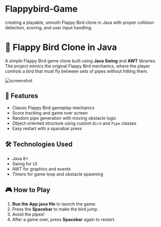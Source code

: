 # Flappybird-Game
creating a playable, smooth Flappy Bird clone in Java with proper collision detection, scoring, and user input handling.

# 🐤 Flappy Bird Clone in Java

A simple Flappy Bird game clone built using **Java Swing** and **AWT** libraries. The project mimics the original Flappy Bird mechanics, where the player controls a bird that must fly between sets of pipes without hitting them.

![screenshot](./screenshot.png) <!-- Optional: Add a screenshot of the game window -->

## 🚀 Features

- Classic Flappy Bird gameplay mechanics
- Score tracking and game over screen
- Random pipe generation with moving obstacle logic
- Object-oriented structure using custom `Bird` and `Pipe` classes
- Easy restart with a spacebar press

## 🛠 Technologies Used

- Java 8+
- Swing for UI
- AWT for graphics and events
- Timers for game loop and obstacle spawning

## 🎮 How to Play

1. **Run the App.java file** to launch the game.
2. Press the **Spacebar** to make the bird jump.
3. Avoid the pipes!
4. After a game over, press **Spacebar** again to restart.




